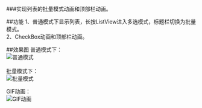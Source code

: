 ###实现列表的批量模式动画和顶部栏动画。

##功能
1、普通模式下显示列表，长按ListView进入多选模式，标题栏切换为批量模式。</br>
2、CheckBox动画和顶部栏动画。</br>

##效果图
普通模式下：</br>
![普通模式](https://raw.githubusercontent.com/wch0620/CheckBoxAnimation/master/screenshots/Screenshot_normal.png)
</br>
</br>
批量模式下：</br>
![批量模式](https://raw.githubusercontent.com/wch0620/CheckBoxAnimation/master/screenshots/Screenshot_batch.png)

GIF动画：</br>
![GIF动画](https://raw.githubusercontent.com/wch0620/CheckBoxAnimation/master/gif/animation.gif)
